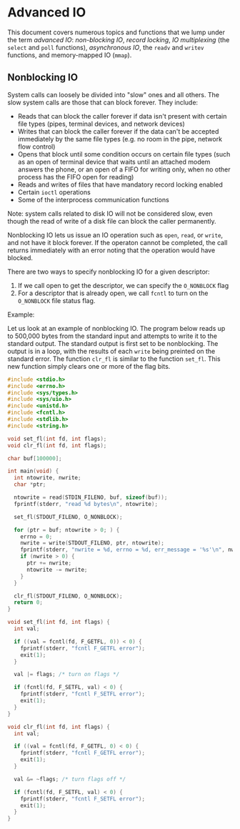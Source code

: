 # Advanced IO

This document covers numerous topics and functions that we lump under the term _advanced IO_: _non-blocking IO_, _record locking_, _IO multiplexing_ (the `select` and `poll` functions), _asynchronous IO_, the `readv` and `writev` functions, and memory-mapped IO (`mmap`).

## Nonblocking IO

System calls can loosely be divided into "slow" ones and all others. The slow system calls are those that can block forever. They include:

- Reads that can block the caller forever if data isn't present with certain file types (pipes, terminal devices, and network devices)
- Writes that can block the caller forever if the data can't be accepted immediately by the same file types (e.g. no room in the pipe, network flow control)
- Opens that block until some condition occurs on certain file types (such as an open of terminal device that waits until an attached modem answers the phone, or an open of a FIFO for writing only, when no other process has the FIFO open for reading)
- Reads and writes of files that have mandatory record locking enabled
- Certain `ioctl` operations
- Some of the interprocess communication functions

Note: system calls related to disk IO will not be considered slow, even though the read of write of a disk file can block the caller permanently.

Nonblocking IO lets us issue an IO operation such as `open`, `read`, or `write`, and not have it block forever. If the operaton cannot be completed, the call returns immediately with an error noting that the operation would have blocked.

There are two ways to specify nonblocking IO for a given descriptor:
1. If we call open to get the descriptor, we can specify the `O_NONBLOCK` flag
2. For a descriptor that is already open, we call `fcntl` to turn on the `O_NONBLOCK` file status flag.

Example:

Let us look at an example of nonblocking IO. The program below reads up to 500,000 bytes from the standard input and attempts to write it to the standard output. The standard output is first set to be nonblocking. The output is in a loop, with the results of each `write` being preinted on the standard error. The function `clr_fl` is similar to the function `set_fl`. This new function simply clears one or more of the flag bits.

```cpp
#include <stdio.h>
#include <errno.h>
#include <sys/types.h>
#include <sys/uio.h>
#include <unistd.h>
#include <fcntl.h>
#include <stdlib.h>
#include <string.h>

void set_fl(int fd, int flags);
void clr_fl(int fd, int flags);

char buf[100000];

int main(void) {
  int ntowrite, nwrite;
  char *ptr;

  ntowrite = read(STDIN_FILENO, buf, sizeof(buf));
  fprintf(stderr, "read %d bytes\n", ntowrite);

  set_fl(STDOUT_FILENO, O_NONBLOCK);

  for (ptr = buf; ntowrite > 0; ) {
    errno = 0;
    nwrite = write(STDOUT_FILENO, ptr, ntowrite);
    fprintf(stderr, "nwrite = %d, errno = %d, err_message = '%s'\n", nwrite, errno, strerror(errno));
    if (nwrite > 0) {
      ptr += nwrite;
      ntowrite -= nwrite;
    }
  }

  clr_fl(STDOUT_FILENO, O_NONBLOCK);
  return 0;
}

void set_fl(int fd, int flags) {
  int val;

  if ((val = fcntl(fd, F_GETFL, 0)) < 0) {
    fprintf(stderr, "fcntl F_GETFL error");
    exit(1);
  }

  val |= flags; /* turn on flags */

  if (fcntl(fd, F_SETFL, val) < 0) {
    fprintf(stderr, "fcntl F_SETFL error");
    exit(1);
  }
}

void clr_fl(int fd, int flags) {
  int val;

  if ((val = fcntl(fd, F_GETFL, 0) < 0) {
    fprintf(stderr, "fcntl F_GETFL error");
    exit(1);
  }

  val &= ~flags; /* turn flags off */

  if (fcntl(fd, F_SETFL, val) < 0) {
    fprintf(stderr, "fcntl F_SETFL error");
    exit(1);
  }
}
```
